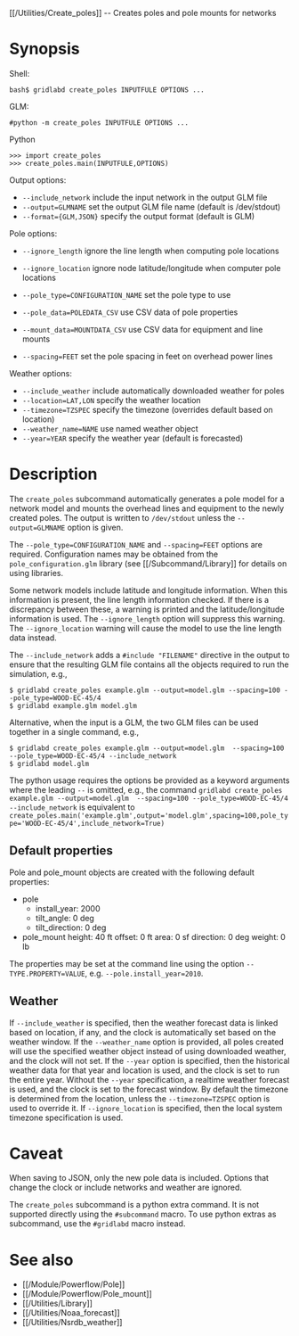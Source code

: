 [[/Utilities/Create_poles]] -- Creates poles and pole mounts for networks

# Synopsis

Shell:

~~~
bash$ gridlabd create_poles INPUTFULE OPTIONS ...
~~~

GLM:

~~~
#python -m create_poles INPUTFULE OPTIONS ...
~~~

Python

~~~
>>> import create_poles
>>> create_poles.main(INPUTFULE,OPTIONS)
~~~

Output options:

  * `--include_network`                 include the input network in the output GLM file
  * `--output=GLMNAME`                  set the output GLM file name (default is /dev/stdout)
  * `--format={GLM,JSON}`               specify the output format (default is GLM)

Pole options:

  * `--ignore_length`                   ignore the line length when computing pole locations
  * `--ignore_location`                 ignore node latitude/longitude when computer pole locations
  * `--pole_type=CONFIGURATION_NAME`    set the pole type to use
  * `--pole_data=POLEDATA_CSV`          use CSV data of pole properties

  * `--mount_data=MOUNTDATA_CSV`        use CSV data for equipment and line mounts
  
  * `--spacing=FEET`                    set the pole spacing in feet on overhead power lines

Weather options:

  * `--include_weather`                 include automatically downloaded weather for poles
  * `--location=LAT,LON`                specify the weather location
  * `--timezone=TZSPEC`                 specify the timezone (overrides default based on location)
  * `--weather_name=NAME`               use named weather object
  * `--year=YEAR`                       specify the weather year (default is forecasted)

# Description

The `create_poles` subcommand automatically generates a pole model for a network model and
mounts the overhead lines and equipment to the newly created poles.  The output is written to
`/dev/stdout` unless the `--output=GLMNAME` option is given.

The `--pole_type=CONFIGURATION_NAME` and `--spacing=FEET` options are required.  Configuration names
may be obtained from the `pole_configuration.glm` library (see [[/Subcommand/Library]] for details
on using libraries.

Some network models include latitude and longitude information.  When this information is present,
the line length information checked.  If there is a discrepancy between these, a warning is printed
and the latitude/longitude information is used.  The `--ignore_length` option will suppress this
warning. The `--ignore_location` warning will cause the model to use the line length data instead.

The `--include_network` adds a `#include "FILENAME"` directive in the output to ensure that the 
resulting GLM file contains all the objects required to run the simulation, e.g.,

~~~
$ gridlabd create_poles example.glm --output=model.glm --spacing=100 --pole_type=WOOD-EC-45/4
$ gridlabd example.glm model.glm
~~~

Alternative, when the input is a GLM, the two GLM files can be used together in a single command, e.g.,

~~~
$ gridlabd create_poles example.glm --output=model.glm  --spacing=100 --pole_type=WOOD-EC-45/4 --include_network
$ gridlabd model.glm
~~~

The python usage requires the options be provided as a keyword arguments where the leading `--` is
omitted, e.g., the command `gridlabd create_poles example.glm --output=model.glm  --spacing=100 --pole_type=WOOD-EC-45/4 --include_network` is equivalent to `create_poles.main('example.glm',output='model.glm',spacing=100,pole_type='WOOD-EC-45/4',include_network=True)`

## Default properties

Pole and pole_mount objects are created with the following default properties:

  * pole
    - install_year: 2000
    - tilt_angle: 0 deg
    - tilt_direction: 0 deg
  * pole_mount
    height: 40 ft
    offset: 0 ft
    area: 0 sf
    direction: 0 deg
    weight: 0 lb

The properties may be set at the command line using the option `--TYPE.PROPERTY=VALUE`, e.g. `--pole.install_year=2010`.

## Weather

If `--include_weather` is specified, then the weather forecast data is linked based on location, if any, and the clock is automatically set based on the weather window.  If the `--weather_name` option is provided, all poles created will use the specified weather object instead of using downloaded weather, and the clock will not set.  If the `--year` option is specified, then the historical weather data for that year and location is used, and the clock is set to run the entire year.  Without the `--year` specification, a realtime weather forecast is used, and the clock is set to the forecast window. By default the timezone is determined from the location, unless the `--timezone=TZSPEC` option is used to override it. If `--ignore_location` is specified, then the local system timezone specification is used.

# Caveat

When saving to JSON, only the new pole data is included.  Options that
change the clock or include networks and weather are ignored.

The `create_poles` subcommand is a python extra command. It is not supported directly using the `#subcommand` macro.  To use python extras as subcommand, use the `#gridlabd` macro instead.

# See also

* [[/Module/Powerflow/Pole]]
* [[/Module/Powerflow/Pole_mount]]
* [[/Utilities/Library]]
* [[/Utilities/Noaa_forecast]]
* [[/Utilities/Nsrdb_weather]]
